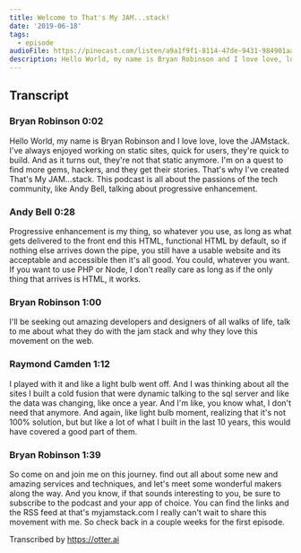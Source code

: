 ```yaml
---
title: Welcome to That's My JAM...stack!
date: '2019-06-18'
tags:
  - episode
audioFile: https://pinecast.com/listen/a9a1f9f1-8114-47de-9431-984901aae72b.mp3
description: Hello World, my name is Bryan Robinson and I love love, love the JAMstack. I've always enjoyed working on static sites, quick for users, they're quick to build. And as it turns out, they're not that static anymore. I'm on a quest to find more gems, hackers, and they get their stories. That's why I've created That's My JAM...stack. This podcast is all about the passions of the tech community
---
```


## Transcript

### Bryan Robinson  0:02
Hello World, my name is Bryan Robinson and I love love, love the JAMstack. I've always enjoyed working on static sites, quick for users, they're quick to build. And as it turns out, they're not that static anymore. I'm on a quest to find more gems, hackers, and they get their stories. That's why I've created That's My JAM...stack. This podcast is all about the passions of the tech community, like Andy Bell, talking about progressive enhancement.

### Andy Bell  0:28
Progressive enhancement is my thing, so whatever you use, as long as what gets delivered to the front end this HTML, functional HTML by default, so if nothing else arrives down the pipe, you still have a usable website and its acceptable and accessible then it's all good. You could, whatever you want. If you want to use PHP or Node, I don't really care as long as if the only thing that arrives is HTML,  it works.

### Bryan Robinson  1:00
I'll be seeking out amazing developers and designers of all walks of life, talk to me about what they do with the jam stack and why they love this movement on the web. 

### Raymond Camden  1:12
I played with it and like a light bulb went off. And I was thinking about all the sites I built a cold fusion that were dynamic talking to the sql server and like the data was changing, like once a year. And I'm like, you know what, I don't need that anymore. And again, like light bulb moment, realizing that it's not 100% solution, but but like a lot of what I built in the last 10 years, this would have covered a good part of them.

### Bryan Robinson  1:39  
So come on and join me on this journey. find out all about some new and amazing services and techniques, and let's meet some wonderful makers along the way. And you know, if that sounds interesting to you, be sure to subscribe to the podcast and your app of choice. You can find the links and the RSS feed at that's myjamstack.com I really can't wait to share this movement with me. So check back in a couple weeks for the first episode.

Transcribed by https://otter.ai
